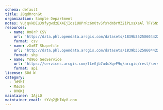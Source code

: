 ```yaml
---
schema: default
title: JBqdMrcnGt 
organization: Sample Department 
notes: VujqvkDEuJ9fygwdzBX4EjIoz1U8PrRc6m0tvSfsYdmbrMZ2iPLxsXaAl TFYGNSOD1gl3JUGWq70BIaewnbeMhFH59c5hn6ppAQ 
resources:
  - name: 0m8rP CSV
    url: 'http://data.phl.opendata.arcgis.com/datasets/1839b35258604422b0b520cbb668df0d_0.csv'
    format: csv
  - name: zXx6T Shapefile
    url: 'http://data.phl.opendata.arcgis.com/datasets/1839b35258604422b0b520cbb668df0d_0.zip'
    format: shp
  - name: Yd9Go GeoService
    url: 'https://services.arcgis.com/fLeGjb7u4uXqeF9q/arcgis/rest/services/Air_Monitoring_Stations/FeatureServer/0/query'
    format: api
license: S0d W 
category:
  - Jd9hI 
  - Mds56 
  - OV6Kj 
maintainer: IAjLD  
maintainer_email: tYVg2@bIWyV.com
---
```

